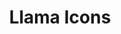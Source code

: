 ---
layout: work-template
meta: meta description here
next-piece: /piece5
prev-piece: /piece3
title: Llama Icons
type: Graphic Design
description: These icons were designed in order to create a series of unified illustrations. Each llama has its own expression that makes it unique. Though, they all work together as they share the same shape and form. It definitely creates a fun emoticon to share with others.
img1: llama-3-new.jpg
img2: llama-1-new.jpg
img3: llama-2-new.jpg
---